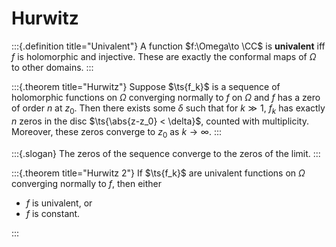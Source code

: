 # Hurwitz 


:::{.definition title="Univalent"}
A function $f:\Omega\to \CC$ is **univalent** iff $f$ is holomorphic and injective.
These are exactly the conformal maps of $\Omega$ to other domains.
:::

:::{.theorem title="Hurwitz"}
Suppose $\ts{f_k}$ is a sequence of holomorphic functions on $\Omega$ converging normally to $f$ on $\Omega$ and $f$ has a zero of order $n$ at $z_0$.
Then there exists some $\delta$ such that for $k\gg 1$, $f_k$ has exactly $n$ zeros in the disc $\ts{\abs{z-z_0} < \delta}$, counted with multiplicity.
Moreover, these zeros converge to $z_0$ as $k\to \infty$.
:::

:::{.slogan}
The zeros of the sequence converge to the zeros of the limit.
:::

:::{.theorem title="Hurwitz 2"}
If $\ts{f_k}$ are univalent functions on $\Omega$ converging normally to $f$, then either

- $f$ is univalent, or
- $f$ is constant.

:::


